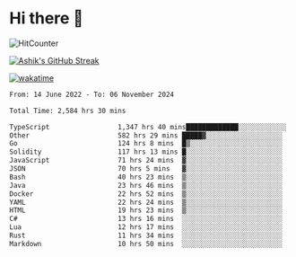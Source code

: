 # Hi there 👋

![HitCounter](https://hits.seeyoufarm.com/api/count/incr/badge.svg?url=https%3A%2F%2Fgithub.com%2Fashrhmn1212%2Fhit-counter)

<!-- ![Contribution Graph](https://github-readme-activity-graph.cyclic.app/graph?username=ashrhmn) -->


<!-- [![Top Langs](https://github-readme-stats.vercel.app/api/top-langs/?username=ashrhmn&layout=compact&theme=synthwave&langs_count=10&card_width=445)](https://github.com/anuraghazra/github-readme-stats) -->

[![Ashik's GitHub Streak](https://github-readme-streak-stats.herokuapp.com/?user=ashrhmn&theme=blood&fire=DD7F1C&background=151515&dates=9f9f9f&border=DD2727)](https://git.io/streak-stats)

<!-- ![Ashik's GitHub stats](https://github-readme-stats.vercel.app/api/?username=ashrhmn&show_icons=true&title_color=fff&icon_color=79ff97&text_color=9f9f9f&bg_color=151515) -->

[![wakatime](https://wakatime.com/badge/user/3df86613-ba63-4631-8e65-0ff18e7becad.svg)](https://wakatime.com/@3df86613-ba63-4631-8e65-0ff18e7becad)

<!--START_SECTION:waka-->

```txt
From: 14 June 2022 - To: 06 November 2024

Total Time: 2,584 hrs 30 mins

TypeScript                 1,347 hrs 40 mins█████████████░░░░░░░░░░░░   52.15 %
Other                      582 hrs 29 mins █████▓░░░░░░░░░░░░░░░░░░░   22.54 %
Go                         124 hrs 8 mins  █▒░░░░░░░░░░░░░░░░░░░░░░░   04.80 %
Solidity                   117 hrs 13 mins █░░░░░░░░░░░░░░░░░░░░░░░░   04.54 %
JavaScript                 71 hrs 24 mins  ▓░░░░░░░░░░░░░░░░░░░░░░░░   02.76 %
JSON                       70 hrs 5 mins   ▓░░░░░░░░░░░░░░░░░░░░░░░░   02.71 %
Bash                       40 hrs 23 mins  ▒░░░░░░░░░░░░░░░░░░░░░░░░   01.56 %
Java                       23 hrs 46 mins  ▒░░░░░░░░░░░░░░░░░░░░░░░░   00.92 %
Docker                     22 hrs 52 mins  ▒░░░░░░░░░░░░░░░░░░░░░░░░   00.89 %
YAML                       22 hrs 24 mins  ▒░░░░░░░░░░░░░░░░░░░░░░░░   00.87 %
HTML                       19 hrs 23 mins  ▒░░░░░░░░░░░░░░░░░░░░░░░░   00.75 %
C#                         13 hrs 16 mins  ░░░░░░░░░░░░░░░░░░░░░░░░░   00.51 %
Lua                        12 hrs 17 mins  ░░░░░░░░░░░░░░░░░░░░░░░░░   00.48 %
Rust                       11 hrs 34 mins  ░░░░░░░░░░░░░░░░░░░░░░░░░   00.45 %
Markdown                   10 hrs 50 mins  ░░░░░░░░░░░░░░░░░░░░░░░░░   00.42 %
```

<!--END_SECTION:waka-->


<!--### Most Used Languages
<img src="https://wakatime.com/share/@ashrhmn/24ecb986-5bf8-4607-af7f-0aab08908d8c.png" />

### Favourite Tools
<img src="https://wakatime.com/share/@ashrhmn/f4e08015-f3bc-460a-9228-95a3ba11c604.png" />-->
